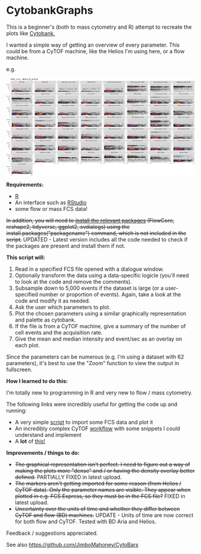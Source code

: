 # CytobankGraphs

This is a beginner's (both to mass cytometry and R) attempt to recreate the plots like [Cytobank.](https://www.cytobank.org)

I wanted a simple way of getting an overview of every parameter. This could be from a CyTOF machine, like the Helios I'm using here, or a flow machine.




e.g.

<img src="https://raw.githubusercontent.com/JimboMahoney/CytobankGraphs/master/Plot2.png"
  align="center" />

<b>Requirements:</b>
 - [R](https://cran.r-project.org/) 
 - An interface such as [RStudio](https://www.rstudio.com/) 
 - some flow or mass FCS data!
 
 
~~In addition, you will need to [install the relevant packages](https://www.datacamp.com/community/tutorials/r-packages-guide) (FlowCore, reshape2, tidyverse, ggplot2, svdialogs) using the install.packages("packagename") command, which is not included in the script.~~ UPDATED - Latest version includes all the code needed to check if the packages are present and install them if not.

<b>This script will:</b>

1) Read in a specified FCS file opened with a dialogue window.
2) Optionally transform the data using a data-specific logicle (you'll need to look at the code and remove the comments).
3) Subsample down to 5,000 events if the dataset is large (or a user-specified number or proportion of events). Again, take a look at the code and modify it as needed.
4) Ask the user which parameters to plot.
5) Plot the chosen parameters using a similar graphically representation and palette as cytobank.
5) If the file is from a CyTOF machine, give a summary of the number of cell events and the acquisition rate.
7) Give the mean and median intensity and event/sec as an overlay on each plot.

Since the parameters can be numerous (e.g. I'm using a dataset with 62 parameters), it's best to use the "Zoom" function to view the output in fullscreen.

<b> How I learned to do this: </b>

I'm totally new to programming in R and very new to flow / mass cytometry.

The following links were incredibly useful for getting the code up and running:

- A very simple [script](http://rforbiochemists.blogspot.com/2015/07/opening-and-plotting-some-flow.html) to import some FCS data and plot it
- An incredibly complex CyTOF [workflow](https://www.bioconductor.org/help/course-materials/2017/BioC2017/Day2/Workshops/CyTOF/doc/cytofWorkflow_BioC2017workshop.html) with some snippets I could understand and implement
- A <b>lot</b> of [this!](https://www.google.com/)

<b>Improvements / things to do:</b>

- ~~The graphical representation isn't perfect. I need to figure out a way of making the plots more "dense" and / or having the density overlay better defined.~~ PARTIALLY FIXED in latest upload.
- ~~The markers aren't getting imported for some reason (from Helios / CyTOF data). Only the parameter names are visible. They appear when plotted in e.g. FCS Express, so they must be in the FCS file?~~ FIXED in latest upload.
- ~~Uncertainty over the units of time and whether they differ between CyTOF and flow (BD) machines.~~ UPDATE - Units of time are now correct for both flow and CyTOF. Tested with BD Aria and Helios.

Feedback / suggestions appreciated.

See also https://github.com/JimboMahoney/CytoBars



